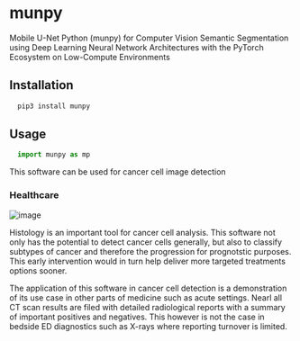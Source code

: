 # munpy

Mobile U-Net Python (munpy) for Computer Vision Semantic Segmentation using Deep Learning Neural Network Architectures with the PyTorch Ecosystem on Low-Compute Environments

## Installation

```sh
  pip3 install munpy
```

## Usage

```python
  import munpy as mp
```
This software can be used for cancer cell image detection

### Healthcare

![image](https://user-images.githubusercontent.com/90972165/167232849-36b6eb35-4953-48fb-969d-71e59381c730.png)

Histology is an important tool for cancer cell analysis. This software not only has the potential to detect cancer cells generally, but also to classify subtypes of cancer and therefore the progression for prognotstic purposes. This early intervention would in turn help deliver more targeted treatments options sooner.

The application of this software in cancer cell detection is a demonstration of its use case in other parts of medicine such as acute settings. Nearl all CT scan results are filed with detailed radiological reports with a summary of important positives and negatives. This however is not the case in bedside ED diagnostics such as X-rays where reporting turnover is limited.  
